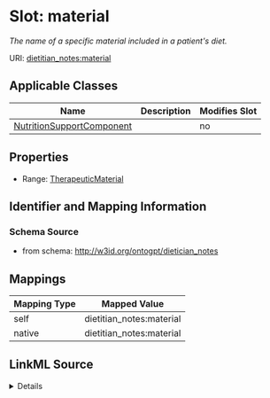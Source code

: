 

# Slot: material


_The name of a specific material included in a patient's diet._



URI: [dietitian_notes:material](dietitian_notes:material)



<!-- no inheritance hierarchy -->





## Applicable Classes

| Name | Description | Modifies Slot |
| --- | --- | --- |
| [NutritionSupportComponent](NutritionSupportComponent.md) |  |  no  |







## Properties

* Range: [TherapeuticMaterial](TherapeuticMaterial.md)





## Identifier and Mapping Information







### Schema Source


* from schema: http://w3id.org/ontogpt/dietician_notes




## Mappings

| Mapping Type | Mapped Value |
| ---  | ---  |
| self | dietitian_notes:material |
| native | dietitian_notes:material |




## LinkML Source

<details>
```yaml
name: material
description: The name of a specific material included in a patient's diet.
from_schema: http://w3id.org/ontogpt/dietician_notes
rank: 1000
alias: material
owner: NutritionSupportComponent
domain_of:
- NutritionSupportComponent
range: TherapeuticMaterial

```
</details>